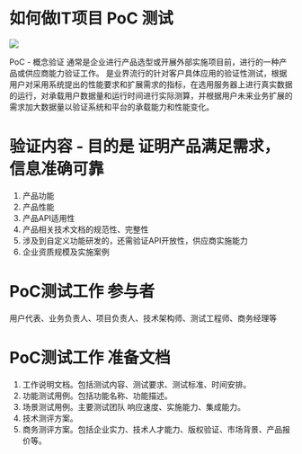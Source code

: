 # 如何做IT项目 PoC 测试

![](https://ws1.sinaimg.cn/large/006tNc79ly1g38wmh0xqyj30go092gm8.jpg)

PoC <Proof of Concept> - 概念验证
通常是企业进行产品选型或开展外部实施项目前，进行的一种产品或供应商能力验证工作。
是业界流行的针对客户具体应用的验证性测试，根据用户对采用系统提出的性能要求和扩展需求的指标，在选用服务器上进行真实数据的运行，对承载用户数据量和运行时间进行实际测算，并根据用户未来业务扩展的需求加大数据量以验证系统和平台的承载能力和性能变化。

# 验证内容 - 目的是 证明产品满足需求，信息准确可靠
1. 产品功能
2. 产品性能
3. 产品API适用性
4. 产品相关技术文档的规范性、完整性
5. 涉及到自定义功能研发的，还需验证API开放性，供应商实施能力
6. 企业资质规模及实施案例

# PoC测试工作 参与者
用户代表、业务负责人、项目负责人、技术架构师、测试工程师、商务经理等

# PoC测试工作 准备文档
1. 工作说明文档。包括测试内容、测试要求、测试标准、时间安排。
2. 功能测试用例。包括功能名称、功能描述。
3. 场景测试用例。主要测试团队 响应速度、实施能力、集成能力。
4. 技术测评方案。
5. 商务测评方案。包括企业实力、技术人才能力、版权验证、市场背景、产品报价等。